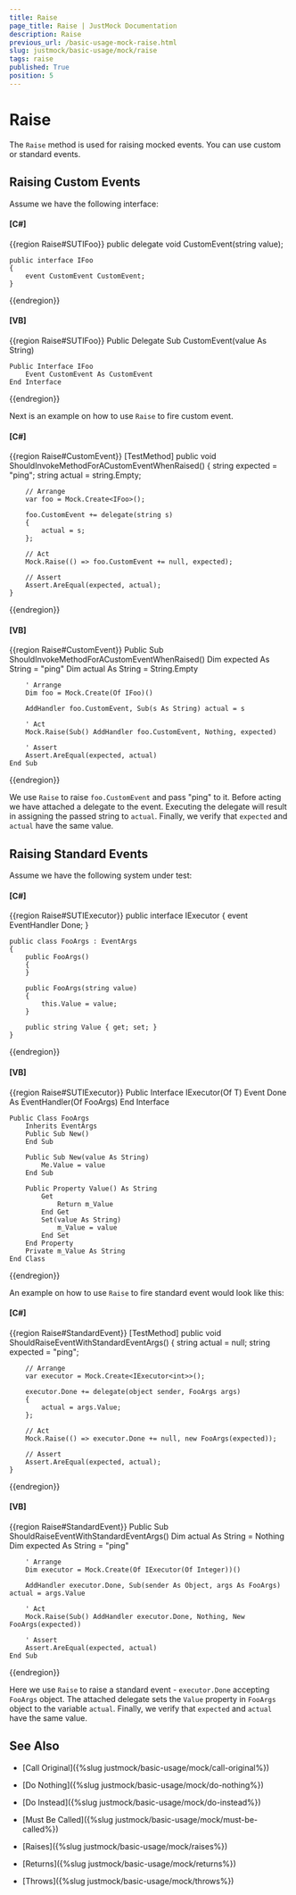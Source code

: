 ```yaml
---
title: Raise
page_title: Raise | JustMock Documentation
description: Raise
previous_url: /basic-usage-mock-raise.html
slug: justmock/basic-usage/mock/raise
tags: raise
published: True
position: 5
---
```


# Raise

The `Raise` method is used for raising mocked events. You can use custom or standard events.

## Raising Custom Events

Assume we have the following interface:

  #### __[C#]__

  {{region Raise#SUTIFoo}}
    public delegate void CustomEvent(string value);

    public interface IFoo
    {
        event CustomEvent CustomEvent;
    }
  {{endregion}}

  #### __[VB]__

  {{region Raise#SUTIFoo}}
    Public Delegate Sub CustomEvent(value As String)

    Public Interface IFoo
        Event CustomEvent As CustomEvent
    End Interface
  {{endregion}}

Next is an example on how to use `Raise` to fire custom event.

  #### __[C#]__

  {{region Raise#CustomEvent}}
    [TestMethod]
    public void ShouldInvokeMethodForACustomEventWhenRaised()
    {
        string expected = "ping";
        string actual = string.Empty;

        // Arrange
        var foo = Mock.Create<IFoo>();

        foo.CustomEvent += delegate(string s)
        {
            actual = s;
        };

        // Act
        Mock.Raise(() => foo.CustomEvent += null, expected);

        // Assert
        Assert.AreEqual(expected, actual);
    }
  {{endregion}}

  #### __[VB]__

  {{region Raise#CustomEvent}}
    <TestMethod>
    Public Sub ShouldInvokeMethodForACustomEventWhenRaised()
        Dim expected As String = "ping"
        Dim actual As String = String.Empty

        ' Arrange
        Dim foo = Mock.Create(Of IFoo)()

        AddHandler foo.CustomEvent, Sub(s As String) actual = s

        ' Act
        Mock.Raise(Sub() AddHandler foo.CustomEvent, Nothing, expected)

        ' Assert
        Assert.AreEqual(expected, actual)
    End Sub
  {{endregion}}

We use `Raise` to raise `foo.CustomEvent` and pass "ping" to it. Before acting we have attached a delegate to the event. Executing the delegate will result in assigning the passed string to `actual`. Finally, we verify that `expected` and `actual` have the same value.

## Raising Standard Events

Assume we have the following system under test:

  #### __[C#]__

  {{region Raise#SUTIExecutor}}
    public interface IExecutor<T>
    {
        event EventHandler<FooArgs> Done;
    }

    public class FooArgs : EventArgs
    {
        public FooArgs()
        {
        }

        public FooArgs(string value)
        {
            this.Value = value;
        }

        public string Value { get; set; }
    }
  {{endregion}}

  #### __[VB]__

  {{region Raise#SUTIExecutor}}
    Public Interface IExecutor(Of T)
        Event Done As EventHandler(Of FooArgs)
    End Interface

    Public Class FooArgs
        Inherits EventArgs
        Public Sub New()
        End Sub

        Public Sub New(value As String)
            Me.Value = value
        End Sub

        Public Property Value() As String
            Get
                Return m_Value
            End Get
            Set(value As String)
                m_Value = value
            End Set
        End Property
        Private m_Value As String
    End Class
  {{endregion}}

An example on how to use `Raise` to fire standard event would look like this:

  #### __[C#]__

  {{region Raise#StandardEvent}}
    [TestMethod]
    public void ShouldRaiseEventWithStandardEventArgs()
    {
        string actual = null;
        string expected = "ping";

        // Arrange
        var executor = Mock.Create<IExecutor<int>>();

        executor.Done += delegate(object sender, FooArgs args)
        {
            actual = args.Value;
        };

        // Act
        Mock.Raise(() => executor.Done += null, new FooArgs(expected));

        // Assert
        Assert.AreEqual(expected, actual);
    }
  {{endregion}}

  #### __[VB]__

  {{region Raise#StandardEvent}}
    <TestMethod>
    Public Sub ShouldRaiseEventWithStandardEventArgs()
        Dim actual As String = Nothing
        Dim expected As String = "ping"

        ' Arrange
        Dim executor = Mock.Create(Of IExecutor(Of Integer))()

        AddHandler executor.Done, Sub(sender As Object, args As FooArgs) actual = args.Value

        ' Act
        Mock.Raise(Sub() AddHandler executor.Done, Nothing, New FooArgs(expected))

        ' Assert
        Assert.AreEqual(expected, actual)
    End Sub
  {{endregion}}

Here we use `Raise` to raise a standard event - `executor.Done` accepting `FooArgs` object. The attached delegate sets the `Value` property in `FooArgs` object to the variable `actual`. Finally, we verify that `expected` and `actual` have the same value.

## See Also

 * [Call Original]({%slug justmock/basic-usage/mock/call-original%})

 * [Do Nothing]({%slug justmock/basic-usage/mock/do-nothing%})

 * [Do Instead]({%slug justmock/basic-usage/mock/do-instead%})[](b9461116-b200-4739-aff1-af8458c7095e)

 * [Must Be Called]({%slug justmock/basic-usage/mock/must-be-called%})

 * [Raises]({%slug justmock/basic-usage/mock/raises%})

 * [Returns]({%slug justmock/basic-usage/mock/returns%})

 * [Throws]({%slug justmock/basic-usage/mock/throws%})
